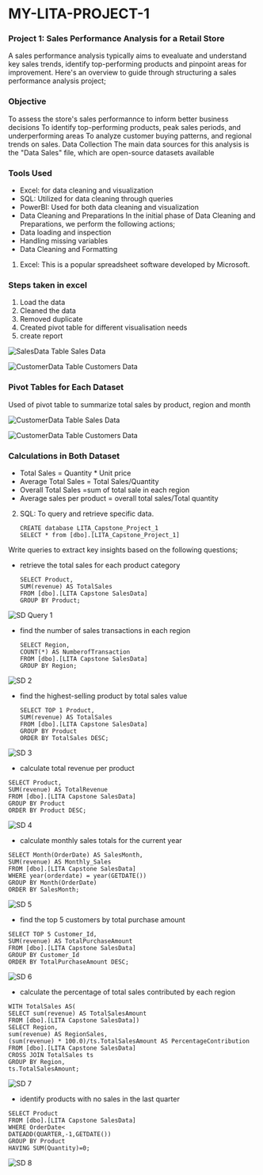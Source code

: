 # MY-LITA-PROJECT-1
### Project 1: Sales Performance Analysis for a Retail Store
A sales performance analysis typically aims to evealuate and understand key sales trends, identify top-performing products and pinpoint areas for improvement. Here's an overview to guide through structuring a sales performance analysis project;

### Objective
To assess the store's sales performannce to inform better business decisions
To identify top-performing products, peak sales periods, and underperforming areas
To analyze customer buying patterns, and regional trends on sales.
Data Collection The main data sources for this analysis is the "Data Sales" file, which are open-source datasets available

### Tools Used

- Excel: for data cleaning and visualization
- SQL: Utilized for data cleaning through queries
- PowerBI: Used for both data cleaning and visualization
- Data Cleaning and Preparations In the initial phase of Data Cleaning and Preparations, we perform the following actions;
- Data loading and inspection
- Handling missing variables
- Data Cleaning and Formatting
  
1. Excel: This is a popular spreadsheet software developed by Microsoft.
### Steps taken in excel
1. Load the data
2. Cleaned the data
3. Removed duplicate
4. Created pivot table for different visualisation needs
5. create report
  
![SalesData Table](https://github.com/user-attachments/assets/2ff6d740-0809-40df-92da-a5de5735d737)
Sales Data


![CustomerData Table](https://github.com/user-attachments/assets/45b8881d-0c45-470b-ad3e-9291e7d1a944)
Customers Data


### Pivot Tables for Each Dataset
Used of pivot table to summarize total sales by product, region and month

![CustomerData Table](https://github.com/user-attachments/assets/be05aa59-cd67-4d0a-8d6f-25ebc9347d6c)
Sales Data


![CustomerData Table](https://github.com/user-attachments/assets/d14455fb-60f6-4487-a0dc-194be1b44179)
Customers Data

### Calculations in Both Dataset
- Total Sales =   Quantity * Unit price
- Average Total Sales = Total Sales/Quantity
- Overall Total Sales =sum of total sale in each region
- Average sales per product = overall total sales/Total quantity

  
2. SQL: To query and retrieve specific data.

   ```
   CREATE database LITA_Capstone_Project_1
   SELECT * from [dbo].[LITA_Capstone_Project_1]
   ```

Write queries to extract key insights based on the following questions;

- retrieve the total sales for each product category
  
   ```
   SELECT Product,
   SUM(revenue) AS TotalSales
   FROM [dbo].[LITA Capstone SalesData]
   GROUP BY Product;
   ```
  
![SD Query 1](https://github.com/user-attachments/assets/2f16b1bd-7d50-44f9-bf0c-22d7c720c480)

- find the number of sales transactions in each region
  
   ```
   SELECT Region,
   COUNT(*) AS NumberofTransaction
   FROM [dbo].[LITA Capstone SalesData]
   GROUP BY Region;
   ```
![SD 2](https://github.com/user-attachments/assets/52558fb3-cb05-400c-aca3-dfd2bdf4f452)


- find the highest-selling product by total sales value
  
  ```
  SELECT TOP 1 Product,
  SUM(revenue) AS TotalSales
  FROM [dbo].[LITA Capstone SalesData]
  GROUP BY Product
  ORDER BY TotalSales DESC;
  ```
![SD 3](https://github.com/user-attachments/assets/8268c0b0-c4f6-44f5-9b88-68e2bedb2630)

  
- calculate total revenue per product
  
 ```
 SELECT Product,
 SUM(revenue) AS TotalRevenue
 FROM [dbo].[LITA Capstone SalesData]
 GROUP BY Product
 ORDER BY Product DESC;
 ```
![SD 4](https://github.com/user-attachments/assets/0020fe00-af8e-4b0a-8bbd-c95d2bd104e1)


- calculate monthly sales totals for the current year
  
 ```
 SELECT Month(OrderDate) AS SalesMonth,
 SUM(revenue) AS Monthly_Sales
 FROM [dbo].[LITA Capstone SalesData]
 WHERE year(orderdate) = year(GETDATE())
 GROUP BY Month(OrderDate)
 ORDER BY SalesMonth;
 ```
![SD 5](https://github.com/user-attachments/assets/7100d2fe-dae9-42f2-a80a-f28ace74d795)



- find the top 5 customers by total purchase amount
  
 ```
 SELECT TOP 5 Customer_Id,
 SUM(revenue) AS TotalPurchaseAmount
 FROM [dbo].[LITA Capstone SalesData]
 GROUP BY Customer_Id
 ORDER BY TotalPurchaseAmount DESC;
 ```
![SD 6](https://github.com/user-attachments/assets/2f81a108-ebc7-421f-adea-75cdfe893605)


- calculate the percentage of total sales contributed by each region
  
 ```
 WITH TotalSales AS(
 SELECT sum(revenue) AS TotalSalesAmount
 FROM [dbo].[LITA Capstone SalesData])
 SELECT Region, 
 sum(revenue) AS RegionSales, 
 (sum(revenue) * 100.0)/ts.TotalSalesAmount AS PercentageContribution
 FROM [dbo].[LITA Capstone SalesData]
 CROSS JOIN TotalSales ts
 GROUP BY Region, 
 ts.TotalSalesAmount;
```
![SD 7](https://github.com/user-attachments/assets/5e01f98e-5c63-45f0-bbc8-db8aa055fad0)


- identify products with no sales in the last quarter
  
 ```
 SELECT Product
 FROM [dbo].[LITA Capstone SalesData]
 WHERE OrderDate<
 DATEADD(QUARTER,-1,GETDATE())
 GROUP BY Product
 HAVING SUM(Quantity)=0;
 ```
![SD 8](https://github.com/user-attachments/assets/e6885d9e-0d53-43d8-9765-120ad5057517)


  





